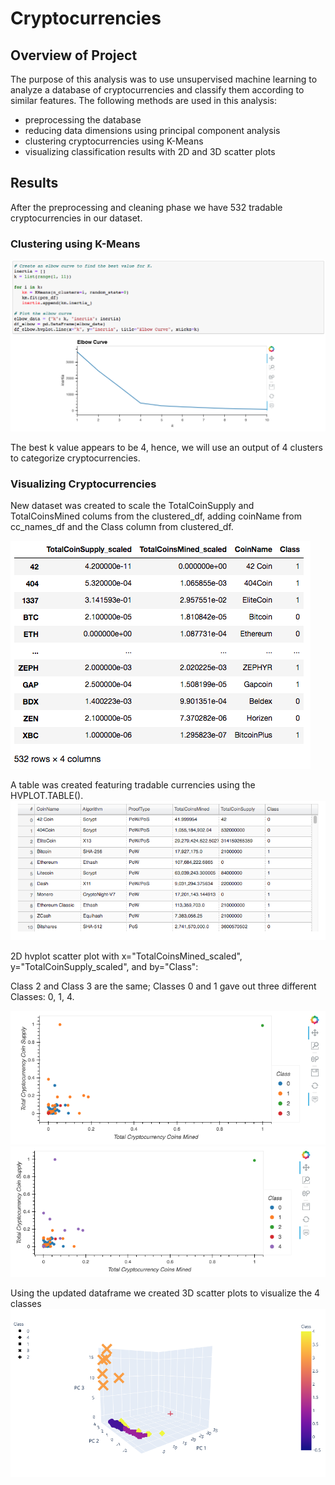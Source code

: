 # Cryptocurrencies

## Overview of Project

The purpose of this analysis was to use unsupervised machine learning to analyze a database of cryptocurrencies and classify them according to similar features. The following methods are used in this analysis:

- preprocessing the database
- reducing data dimensions using principal component analysis
- clustering cryptocurrencies using K-Means
- visualizing classification results with 2D and 3D scatter plots

## Results

After the preprocessing and cleaning phase we have 532 tradable cryptocurrencies in our dataset.

### Clustering using K-Means

![K-means graph](https://github.com/MuddassirR/Cryptocurrencies/blob/main/1.png)

The best k value appears to be 4, hence, we will use an output of 4 clusters to categorize cryptocurrencies.

### Visualizing Cryptocurrencies 

New dataset was created to scale the TotalCoinSupply and TotalCoinsMined colums from the clustered_df, adding coinName from cc_names_df and the Class column from clustered_df.

![results](https://github.com/MuddassirR/Cryptocurrencies/blob/main/2.png)

A table was created featuring tradable currencies using the HVPLOT.TABLE().
![results](https://github.com/MuddassirR/Cryptocurrencies/blob/main/3.png)

2D hvplot scatter plot with x="TotalCoinsMined_scaled", y="TotalCoinSupply_scaled", and by="Class":

Class 2 and Class 3 are the same; Classes 0 and 1 gave out three different Classes: 0, 1, 4.

![results](https://github.com/MuddassirR/Cryptocurrencies/blob/main/4.png)
![results](https://github.com/MuddassirR/Cryptocurrencies/blob/main/5.png)

Using the updated dataframe we created 3D scatter plots to visualize the 4 classes
![results](https://github.com/MuddassirR/Cryptocurrencies/blob/main/6.png)


